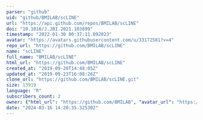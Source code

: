 ```yaml
---
parser: "github"
uid: "github/BMILAB/scLINE"
url: "https://api.github.com/repos/BMILAB/scLINE"
doi: "10.1016/J.JBI.2021.103899"
timestamp: "2022-01-30 00:37:11.092023"
avatar: "https://avatars.githubusercontent.com/u/33172581?v=4"
repo_url: "https://github.com/BMILAB/scLINE"
name: "scLINE"
full_name: "BMILAB/scLINE"
html_url: "https://github.com/BMILAB/scLINE"
created_at: "2019-09-20T14:48:05Z"
updated_at: "2019-09-23T16:08:26Z"
clone_url: "https://github.com/BMILAB/scLINE.git"
size: 13919
language: "R"
subscribers_count: 2
owner: {"html_url": "https://github.com/BMILAB", "avatar_url": "https://avatars.githubusercontent.com/u/33172581?v=4", "login": "BMILAB", "type": "User"}
date: "2024-03-16 14:20:35.325302"
---
```

